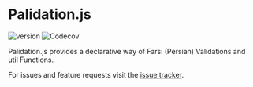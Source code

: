 Palidation.js
===
<p>
    <img src="https://img.shields.io/badge/dynamic/json?style=flat-square&color=informational&label=palidation.js&prefix=v&query=version&url=https%3A%2F%2Fraw.githubusercontent.com%2Fashkanahrabi%2Fpalidation.js%2Fmaster%2Fpackage.json" alt="version"/>
<img alt="Codecov" src="https://img.shields.io/codecov/c/github/ashkanahrabi/palidation.js?label=test-covarage&style=flat-square">
</p>

Palidation.js provides a declarative way of Farsi (Persian) Validations and util Functions.

For issues and feature requests visit the [issue tracker](https://github.com/ashkanahrabi/palidation.js/issues).